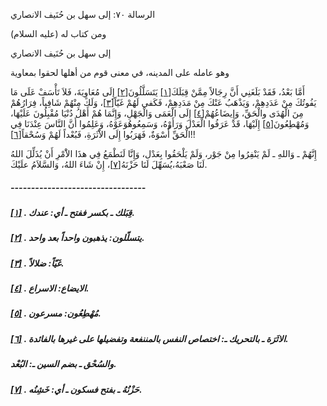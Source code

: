   الرسالة  ٧٠: إلى سهل بن حُنَيف الانصاري	

ومن كتاب له (عليه السلام)

إلى سهل بن حُنَيف الانصاري

وهو عامله على المدينه، في معنى قوم من أهلها لحقوا بمعاوية

أَمَّا بَعْدُ، فَقَدْ بَلَغَنِي أَنَّ رِجَالاً مِمَّنْ قِبَلَكَ[[١\]](https://arabic.balaghah.net/node/800#_ftn1) يَتَسَلَّلُونَ[[٢\]](https://arabic.balaghah.net/node/800#_ftn2) إِلَى مُعَاوِيَةَ، فَلاَ تَأْسَفْ عَلَى مَا يَفُوتُكَ مِنْ عَدَدِهِمْ، وَيَذْهَبُ عَنْكَ مِنْ مَدَدِهِمْ، فَكَفى لَهُمْ غَيّاً[[٣\]](https://arabic.balaghah.net/node/800#_ftn3)، وَلَكَ مِنْهُمْ شَافِياً، فِرَارُهُمْ مِنَ الْهُدَى والْحَقِّ، وَإِيضَاعُهُمْ[[٤\]](https://arabic.balaghah.net/node/800#_ftn4) إِلَى الْعَمَى وَالْجَهْلِ، وَإِنَّمَا هُمْ أَهْلُ دُنْيَا مُقْبِلُونَ عَلَيْهَا، وَمُهْطِعُونَ[[٥\]](https://arabic.balaghah.net/node/800#_ftn5) إِلَيْهَا، قَدْ عَرَفُوا الْعَدْلَ وَرَأَوْهُ، وَسَمِعُوهُوَعَوْهُ،  وَعَلِمُوا أَنَّ النَّاسَ عِنْدَنَا فِي الْحَقِّ أُسْوَةٌ، فَهَرَبُوا  إِلَى الاَْثَرَةِ، فَبُعْداً لَهُمْ وَسُحْقاً[[٦\]](https://arabic.balaghah.net/node/800#_ftn6)!!

إِنَّهُمْ ـ وَاللهِ ـ لَمْ يَنْفِرُوا مِنْ جَوْر، وَلَمْ  يَلْحَقُوا بِعَدْل، وَإِنَّا لَنَطْمَعُ فِي هذَا الاَْمْرِ أَنْ  يُذَلِّلَ اللهُ لَنَا صَعْبَهُ،يُسَهِّلَ لَنَا حَزْنَهُ[[٧\]](https://arabic.balaghah.net/node/800#_ftn7)، إِنْ شَاءَ اللهُ، وَالسَّلاَمُ علَيْكَ.

##### ---------------------------------

##### [[١\]](https://arabic.balaghah.net/node/800#_ftnref1) . قِبَلك ـ بكسر ففتح ـ أي: عندك.

##### [[٢\]](https://arabic.balaghah.net/node/800#_ftnref2) . يتسلّلون: يذهبون واحداً بعد واحد.

##### [[٣\]](https://arabic.balaghah.net/node/800#_ftnref3) . غَيّاً: ضلالاً.

##### [[٤\]](https://arabic.balaghah.net/node/800#_ftnref4) . الايضاع: الاسراع.

##### [[٥\]](https://arabic.balaghah.net/node/800#_ftnref5) . مُهْطِعُون: مسرعون.

##### [[٦\]](https://arabic.balaghah.net/node/800#_ftnref6) . الاثَرَة ـ بالتحريك ـ: اختصاص النفس بالمننفعة وتفضيلها على غيرها بالفائدة.

##### والسُحْق ـ بضم السين ـ: البُعْد.

##### [[٧\]](https://arabic.balaghah.net/node/800#_ftnref7) . حَزْنُهُ ـ بفتح فسكون ـ أي: خَشِنُه. 
